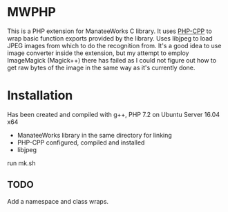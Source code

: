 # MWPHP
This is a PHP extension for ManateeWorks C library. It uses [PHP-CPP](https://github.com/CopernicaMarketingSoftware/PHP-CPP) to wrap basic function exports provided by the library. 
Uses libjpeg to load JPEG images from which to do the recognition from. It's a good idea to use image converter inside the extension, but my attempt to employ ImageMagick (Magick++) there has failed as I could not figure out how to get raw bytes of the image in the same way
as it's currently done. 

# Installation
Has been created and compiled with g++, PHP 7.2 on Ubuntu Server 16.04 x64
* ManateeWorks library in the same directory for linking
* PHP-CPP configured, compiled and installed
* libjpeg

run mk.sh

## TODO
Add a namespace and class wraps.

